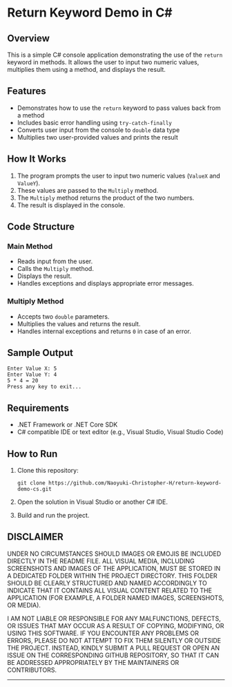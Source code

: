 # Return Keyword Demo in C\#

## Overview

This is a simple C# console application demonstrating the use of the `return` keyword in methods. It allows the user to input two numeric values, multiplies them using a method, and displays the result.

## Features

* Demonstrates how to use the `return` keyword to pass values back from a method
* Includes basic error handling using `try-catch-finally`
* Converts user input from the console to `double` data type
* Multiplies two user-provided values and prints the result

## How It Works

1. The program prompts the user to input two numeric values (`ValueX` and `ValueY`).
2. These values are passed to the `Multiply` method.
3. The `Multiply` method returns the product of the two numbers.
4. The result is displayed in the console.

## Code Structure

### Main Method

* Reads input from the user.
* Calls the `Multiply` method.
* Displays the result.
* Handles exceptions and displays appropriate error messages.

### Multiply Method

* Accepts two `double` parameters.
* Multiplies the values and returns the result.
* Handles internal exceptions and returns `0` in case of an error.

## Sample Output

```
Enter Value X: 5
Enter Value Y: 4
5 * 4 = 20
Press any key to exit...
```

## Requirements

* .NET Framework or .NET Core SDK
* C# compatible IDE or text editor (e.g., Visual Studio, Visual Studio Code)

## How to Run

1. Clone this repository:

   ```
   git clone https://github.com/Naoyuki-Christopher-H/return-keyword-demo-cs.git
   ```
2. Open the solution in Visual Studio or another C# IDE.
3. Build and run the project.

## DISCLAIMER  

UNDER NO CIRCUMSTANCES SHOULD IMAGES OR EMOJIS BE INCLUDED DIRECTLY IN 
THE README FILE. ALL VISUAL MEDIA, INCLUDING SCREENSHOTS AND IMAGES OF 
THE APPLICATION, MUST BE STORED IN A DEDICATED FOLDER WITHIN THE PROJECT 
DIRECTORY. THIS FOLDER SHOULD BE CLEARLY STRUCTURED AND NAMED ACCORDINGLY 
TO INDICATE THAT IT CONTAINS ALL VISUAL CONTENT RELATED TO THE APPLICATION 
(FOR EXAMPLE, A FOLDER NAMED IMAGES, SCREENSHOTS, OR MEDIA).

I AM NOT LIABLE OR RESPONSIBLE FOR ANY MALFUNCTIONS, DEFECTS, OR ISSUES THAT 
MAY OCCUR AS A RESULT OF COPYING, MODIFYING, OR USING THIS SOFTWARE. IF YOU 
ENCOUNTER ANY PROBLEMS OR ERRORS, PLEASE DO NOT ATTEMPT TO FIX THEM SILENTLY 
OR OUTSIDE THE PROJECT. INSTEAD, KINDLY SUBMIT A PULL REQUEST OR OPEN AN ISSUE 
ON THE CORRESPONDING GITHUB REPOSITORY, SO THAT IT CAN BE ADDRESSED APPROPRIATELY 
BY THE MAINTAINERS OR CONTRIBUTORS.

---
